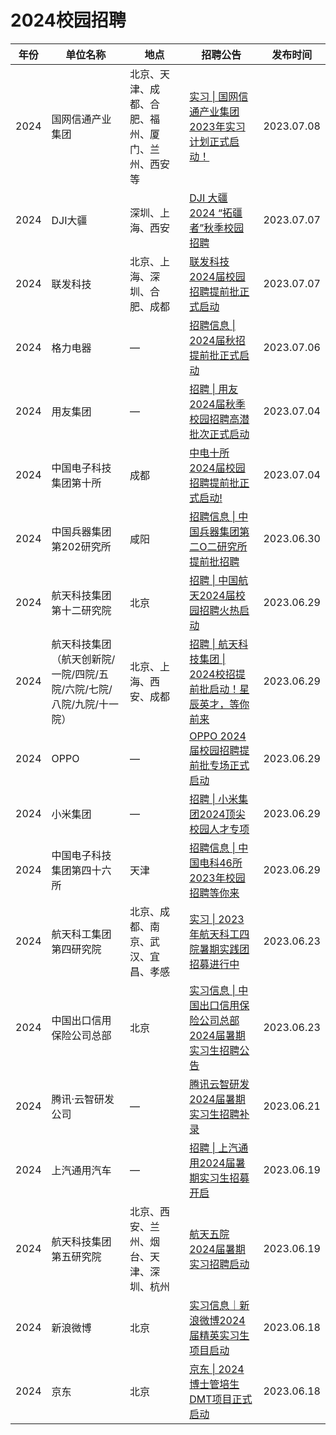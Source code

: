 # 2024校园招聘

| 年份 | 单位名称                                                     | 地点                                             | 招聘公告                                                     | 发布时间   |
| ---- | ------------------------------------------------------------ | ------------------------------------------------ | ------------------------------------------------------------ | ---------- |
| 2024 | 国网信通产业集团                                             | 北京、天津、成都、合肥、福州、厦门、兰州、西安等 | [实习 \| 国网信通产业集团2023年实习计划正式启动！](https://mp.weixin.qq.com/s/oHkBC_Q4cScp6Pq3ahy8Ug) | 2023.07.08 |
| 2024 | DJI大疆                                                      | 深圳、上海、西安                                 | [DJI 大疆 2024 “拓疆者”秋季校园招聘](https://mp.weixin.qq.com/s/adIVXNZwUmWePsCh6J4FkQ) | 2023.07.07 |
| 2024 | 联发科技                                                     | 北京、上海、深圳、合肥、成都                     | [联发科技2024届校园招聘提前批正式启动](https://mp.weixin.qq.com/s/x5NmuXSYDSFLz7kiWFI29A) | 2023.07.07 |
| 2024 | 格力电器                                                     | —                                                | [招聘信息 \| 2024届秋招提前批正式启动](https://mp.weixin.qq.com/s/46OqT1PDkV4i4WcDUaEcKg) | 2023.07.06 |
| 2024 | 用友集团                                                     | —                                                | [招聘 \| 用友2024届秋季校园招聘高潜批次正式启动](https://mp.weixin.qq.com/s/pRg9DNBpk9BS6RbkcLAkKw) | 2023.07.04 |
| 2024 | 中国电子科技集团第十所                                       | 成都                                             | [中电十所2024届校园招聘提前批正式启动!](https://mp.weixin.qq.com/s/uAcATC2wBQ7-JpY3TSe65w) | 2023.07.04 |
| 2024 | 中国兵器集团第202研究所                                      | 咸阳                                             | [招聘信息 \| 中国兵器集团第二O二研究所提前批招聘](https://mp.weixin.qq.com/s/prwrPOhM-dfziBO_0nSKCw) | 2023.06.30 |
| 2024 | 航天科技集团第十二研究院                                     | 北京                                             | [招聘 \| 中国航天2024届校园招聘火热启动](https://mp.weixin.qq.com/s/yZXy_kly2XZwWrTkTfTZSw) | 2023.06.29 |
| 2024 | 航天科技集团（航天创新院/一院/四院/五院/六院/七院/八院/九院/十一院） | 北京、上海、西安、成都                           | [招聘 \| 航天科技集团 \| 2024校招提前批启动！星辰英才，等你前来](https://mp.weixin.qq.com/s/wy5xr3wbTMo6N8UoG0x5HA) | 2023.06.29 |
| 2024 | OPPO                                                         | —                                                | [OPPO 2024届校园招聘提前批专场正式启动](https://mp.weixin.qq.com/s/sM49t4GfRM4n6_thgRFnJA) | 2023.06.29 |
| 2024 | 小米集团                                                     | —                                                | [招聘 \| 小米集团2024顶尖校园人才专项](https://mp.weixin.qq.com/s/sHnMZzsGAFlu8JKhXIjXag) | 2023.06.29 |
| 2024 | 中国电子科技集团第四十六所                                   | 天津                                             | [招聘信息 \| 中国电科46所2023年校园招聘等你来](https://mp.weixin.qq.com/s/-dZXgZBArn2AH1Pq4rXF2A) | 2023.06.29 |
| 2024 | 航天科工集团第四研究院                                       | 北京、成都、南京、武汉、宜昌、孝感               | [实习 \| 2023年航天科工四院暑期实践团招募进行中](https://mp.weixin.qq.com/s/0MMzYTxKivFlx7dfigRRUg) | 2023.06.23 |
| 2024 | 中国出口信用保险公司总部                                     | 北京                                             | [实习信息 \| 中国出口信用保险公司总部2024届暑期实习生招聘公告](https://mp.weixin.qq.com/s/X7XLdqX_1HyK0ax9x6W9hA) | 2023.06.23 |
| 2024 | 腾讯·云智研发公司                                            | —                                                | [腾讯云智研发2024届暑期实习生招聘补录](https://mp.weixin.qq.com/s/CMl0yxvZCW5QiJJ6uH8ICw) | 2023.06.21 |
| 2024 | 上汽通用汽车                                                 | —                                                | [招聘 \| 上汽通用2024届暑期实习生招募开启](https://mp.weixin.qq.com/s/SPEmfifK_G1pxxeHZvthyA) | 2023.06.19 |
| 2024 | 航天科技集团第五研究院                                       | 北京、西安、兰州、烟台、天津、深圳、杭州         | [航天五院2024届暑期实习招聘启动](https://mp.weixin.qq.com/s/o833GWy1Wqa_s9HankE41w) | 2023.06.19 |
| 2024 | 新浪微博                                                     | 北京                                             | [实习信息｜新浪微博2024届精英实习生项目启动](https://mp.weixin.qq.com/s/wQDw5dP7GnmnsIAExsLB7A) | 2023.06.18 |
| 2024 | 京东                                                         | 北京                                             | [京东 \| 2024博士管培生DMT项目正式启动](https://mp.weixin.qq.com/s/fuCfe_Xfd65B55iyT20Eyw) | 2023.06.18 |
